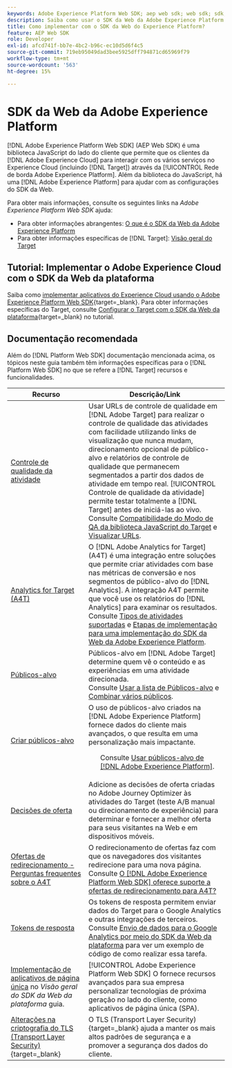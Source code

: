 ```yaml
---
keywords: Adobe Experience Platform Web SDK; aep web sdk; web sdk; sdk; adobe experience cloud; plataforma de rede de borda; adobe experience platform edge network; rede de borda; rede de borda da aep
description: Saiba como usar o SDK da Web da Adobe Experience Platform para interagir com os vários serviços na Adobe Experience Cloud por meio da AEP Edge Network.
title: Como implementar com o SDK da Web do Experience Platform?
feature: AEP Web SDK
role: Developer
exl-id: afcd741f-bb7e-4bc2-b96c-ec10d5d6f4c5
source-git-commit: 719eb95049dad3bee5925dff794871cd65969f79
workflow-type: tm+mt
source-wordcount: '563'
ht-degree: 15%

---
```


# SDK da Web da Adobe Experience Platform

[!DNL Adobe Experience Platform Web SDK] (AEP Web SDK) é uma biblioteca JavaScript do lado do cliente que permite que os clientes da [!DNL Adobe Experience Cloud] para interagir com os vários serviços no Experience Cloud (incluindo [!DNL Target]) através da [!UICONTROL Rede de borda Adobe Experience Platform]. Além da biblioteca do JavaScript, há uma [!DNL Adobe Experience Platform] para ajudar com as configurações do SDK da Web.

Para obter mais informações, consulte os seguintes links na *Adobe Experience Platform Web SDK* ajuda:

* Para obter informações abrangentes: [O que é o SDK da Web da Adobe Experience Platform](https://experienceleague.adobe.com/docs/experience-platform/edge/home.html?lang=pt-BR)
* Para obter informações específicas de [!DNL Target]: [Visão geral do Target](https://experienceleague.adobe.com/docs/experience-platform/edge/personalization/adobe-target/target-overview.html?lang=pt-BR)

## Tutorial: Implementar o Adobe Experience Cloud com o SDK da Web da plataforma

Saiba como [implementar aplicativos do Experience Cloud usando o Adobe Experience Platform Web SDK](https://experienceleague.adobe.com/docs/platform-learn/implement-web-sdk/overview.html){target=_blank}. Para obter informações específicas do Target, consulte [Configurar o Target com o SDK da Web da plataforma](https://experienceleague.adobe.com/docs/platform-learn/implement-web-sdk/applications-setup/setup-target.html){target=_blank} no tutorial.

## Documentação recomendada

Além do [!DNL Platform Web SDK] documentação mencionada acima, os tópicos neste guia também têm informações específicas para o [!DNL Platform Web SDK] no que se refere a [!DNL Target] recursos e funcionalidades.

| Recurso | Descrição/Link |
| --- | --- |
| [Controle de qualidade da atividade](/help/main/c-activities/c-activity-qa/activity-qa.md) | Usar URLs de controle de qualidade em [!DNL Adobe Target] para realizar o controle de qualidade das atividades com facilidade utilizando links de visualização que nunca mudam, direcionamento opcional de público-alvo e relatórios de controle de qualidade que permanecem segmentados a partir dos dados de atividade em tempo real. [!UICONTROL Controle de qualidade da atividade] permite testar totalmente a [!DNL Target] antes de iniciá-las ao vivo.<br>Consulte [Compatibilidade do Modo de QA da biblioteca JavaScript do Target](/help/main/c-activities/c-activity-qa/activity-qa.md#compatibility) e [Visualizar URLs](/help/main/c-activities/c-activity-qa/activity-qa.md#preview). |
| [Analytics for Target (A4T) ](/help/main/c-integrating-target-with-mac/a4t/a4t.md) | O [!DNL Adobe Analytics for Target] (A4T) é uma integração entre soluções que permite criar atividades com base nas métricas de conversão e nos segmentos de público-alvo do [!DNL Analytics]. A integração A4T permite que você use os relatórios do [!DNL Analytics] para examinar os resultados.<br>Consulte [Tipos de atividades suportadas](/help/main/c-integrating-target-with-mac/a4t/a4t.md#section_F487896214BF4803AF78C552EF1669AA) e [Etapas de implementação para uma implementação do SDK da Web da Adobe Experience Platform](/help/main/c-integrating-target-with-mac/a4t/a4timplementation.md#platform). |
| [Públicos-alvo](/help/main/c-target/target.md) | Públicos-alvo em [!DNL Adobe Target] determine quem vê o conteúdo e as experiências em uma atividade direcionada.<br>Consulte [Usar a lista de Públicos-alvo](/help/main/c-target/c-audiences/audiences.md#use-list) e [Combinar vários públicos](/help/main/c-target/combining-multiple-audiences.md). |
| [Criar públicos-alvo](/help/main/c-target/c-audiences/audiences.md) | O uso de públicos-alvo criados na [!DNL Adobe Experience Platform] fornece dados do cliente mais avançados, o que resulta em uma personalização mais impactante.<ul>Consulte [Usar públicos-alvo de [!DNL Adobe Experience Platform]](/help/main/c-target/c-audiences/audiences.md#aep). |
| [Decisões de oferta](/help/main/c-integrating-target-with-mac/ajo/offer-decision.md) | Adicione as decisões de oferta criadas no Adobe Journey Optimizer às atividades do Target (teste A/B manual ou direcionamento de experiência) para determinar e fornecer a melhor oferta para seus visitantes na Web e em dispositivos móveis. |
| [Ofertas de redirecionamento - Perguntas frequentes sobre o A4T](/help/main/c-integrating-target-with-mac/a4t/r-a4t-faq/a4t-faq-redirect-offers.md) | O redirecionamento de ofertas faz com que os navegadores dos visitantes redirecione para uma nova página.<br>Consulte [O [!DNL Adobe Experience Platform Web SDK] oferece suporte a ofertas de redirecionamento para A4T?](/help/main/c-integrating-target-with-mac/a4t/r-a4t-faq/a4t-faq-redirect-offers.md#platform) |
| [Tokens de resposta](/help/main/administrating-target/response-tokens.md) | Os tokens de resposta permitem enviar dados do Target para o Google Analytics e outras integrações de terceiros.<br>Consulte [Envio de dados para o Google Analytics por meio do SDK da Web da plataforma](/help/main/administrating-target/response-tokens.md#platform-web-sdk) para ver um exemplo de código de como realizar essa tarefa. |
| [Implementação de aplicativos de página única](https://experienceleague.adobe.com/docs/experience-platform/edge/personalization/adobe-target/spa-implementation.html?lang=en) no *Visão geral do SDK da Web da plataforma* guia. | [!UICONTROL Adobe Experience Platform Web SDK] O fornece recursos avançados para sua empresa personalizar tecnologias de próxima geração no lado do cliente, como aplicativos de página única (SPA). |
| [Alterações na criptografia do TLS (Transport Layer Security)](https://developer.adobe.com/target/before-implement/tls-transport-layer-security-encryption/){target=_blank} | O TLS (Transport Layer Security){target=_blank} ajuda a manter os mais altos padrões de segurança e a promover a segurança dos dados do cliente. |
